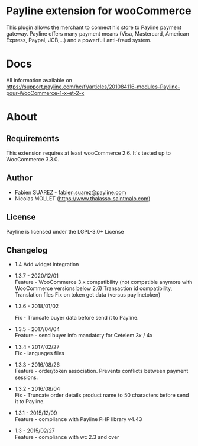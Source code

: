Payline extension for wooCommerce
====================================

This plugin allows the merchant to connect his store to Payline payment gateway.
Payline offers many payment means (Visa, Mastercard, American Express, Paypal, JCB,...) and a powerfull anti-fraud system.

Docs
====

All information available on https://support.payline.com/hc/fr/articles/201084116-modules-Payline-pour-WooCommerce-1-x-et-2-x


About
=====

Requirements
------------

This extension requires at least wooCommerce 2.6.
It's tested up to WooCommerce 3.3.0.


Author
------

* Fabien SUAREZ - <fabien.suarez@payline.com>
* Nicolas MOLLET (https://www.thalasso-saintmalo.com)


License
-------

Payline is licensed under the LGPL-3.0+ License

Changelog
-------

* 1.4
     Add widget integration

* 1.3.7 - 2020/12/01  
     Feature - WooCommerce 3.x compatibility (not compatible anymore with WooCommerce versions below 2.6)
     Transaction id compatibility, Translation files
     Fix on token get data (versus paylinetoken)

* 1.3.6 - 2018/01/02  

     Fix - Truncate buyer data before send it to Payline.
     
* 1.3.5 - 2017/04/04  
     Feature - send buyer info mandatoty for Cetelem 3x / 4x
     
 * 1.3.4 - 2017/02/27  
     Fix - languages files

* 1.3.3 - 2016/08/26  
     Feature - order/token association. Prevents conflicts between payment sessions.

* 1.3.2 - 2016/08/04  
     Fix - Truncate order details product name to 50 characters before send it to Payline.

* 1.3.1 - 2015/12/09  
     Feature - compliance with Payline PHP library v4.43

* 1.3 - 2015/02/27  
     Feature - compliance with wc 2.3 and over
